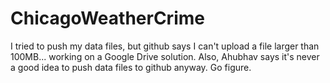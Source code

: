 ﻿# ChicagoWeatherCrime
I tried to push my data files, but github says I can't upload a file larger than 100MB...  working on a Google Drive solution.
Also, Ahubhav says it's never a good idea to push data files to github anyway. Go figure.
